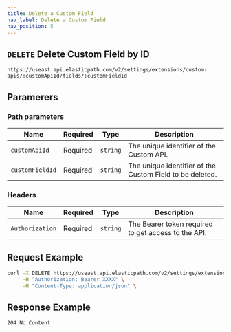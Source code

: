 ```yaml
---
title: Delete a Custom Field
nav_label: Delete a Custom Field
nav_position: 5
---
```


## `DELETE` Delete Custom Field by ID

```http
https://useast.api.elasticpath.com/v2/settings/extensions/custom-apis/:customApiId/fields/:customFieldId
```

## Paramerers

### Path parameters

| Name            | Required | Type     | Description                                              |
|-----------------|----------|----------|----------------------------------------------------------|
| `customApiId`   | Required | `string` | The unique identifier of the Custom API.                 |
| `customFieldId` | Required | `string` | The unique identifier of the Custom Field to be deleted. |


### Headers

| Name            | Required | Type     | Description                                         |
|-----------------|----------|----------|-----------------------------------------------------|
| `Authorization` | Required | `string` | The Bearer token required to get access to the API. |

## Request Example

```bash
curl -X DELETE https://useast.api.elasticpath.com/v2/settings/extensions/custom-apis/:customApiId/fields/:customFieldId \
     -H "Authorization: Bearer XXXX" \
     -H "Content-Type: application/json" \
```

## Response Example

`204 No Content`
